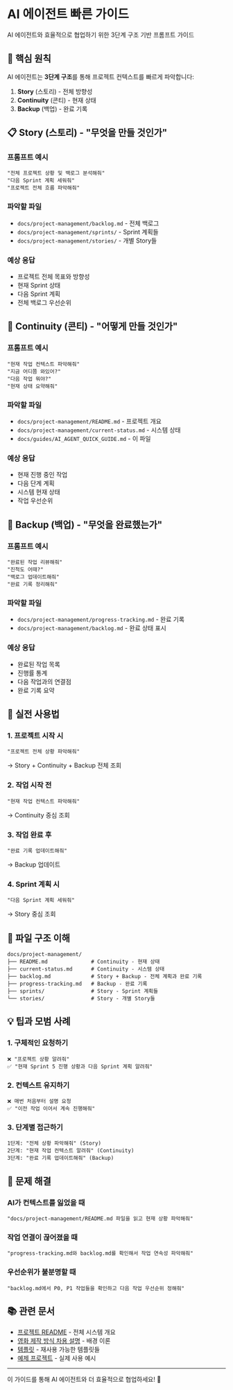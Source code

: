# AI 에이전트 빠른 가이드

AI 에이전트와 효율적으로 협업하기 위한 3단계 구조 기반 프롬프트 가이드

## 🎯 핵심 원칙

AI 에이전트는 **3단계 구조**를 통해 프로젝트 컨텍스트를 빠르게 파악합니다:

1. **Story** (스토리) - 전체 방향성
2. **Continuity** (콘티) - 현재 상태
3. **Backup** (백업) - 완료 기록

## 📋 Story (스토리) - "무엇을 만들 것인가"

### 프롬프트 예시

```
"전체 프로젝트 상황 및 백로그 분석해줘"
"다음 Sprint 계획 세워줘"
"프로젝트 전체 흐름 파악해줘"
```

### 파악할 파일

- `docs/project-management/backlog.md` - 전체 백로그
- `docs/project-management/sprints/` - Sprint 계획들
- `docs/project-management/stories/` - 개별 Story들

### 예상 응답

- 프로젝트 전체 목표와 방향성
- 현재 Sprint 상태
- 다음 Sprint 계획
- 전체 백로그 우선순위

## 🔄 Continuity (콘티) - "어떻게 만들 것인가"

### 프롬프트 예시

```
"현재 작업 컨텍스트 파악해줘"
"지금 어디쯤 와있어?"
"다음 작업 뭐야?"
"현재 상태 요약해줘"
```

### 파악할 파일

- `docs/project-management/README.md` - 프로젝트 개요
- `docs/project-management/current-status.md` - 시스템 상태
- `docs/guides/AI_AGENT_QUICK_GUIDE.md` - 이 파일

### 예상 응답

- 현재 진행 중인 작업
- 다음 단계 계획
- 시스템 현재 상태
- 작업 우선순위

## 💾 Backup (백업) - "무엇을 완료했는가"

### 프롬프트 예시

```
"완료된 작업 리뷰해줘"
"진척도 어때?"
"백로그 업데이트해줘"
"완료 기록 정리해줘"
```

### 파악할 파일

- `docs/project-management/progress-tracking.md` - 완료 기록
- `docs/project-management/backlog.md` - 완료 상태 표시

### 예상 응답

- 완료된 작업 목록
- 진행률 통계
- 다음 작업과의 연결점
- 완료 기록 요약

## 🚀 실전 사용법

### 1. 프로젝트 시작 시

```
"프로젝트 전체 상황 파악해줘"
```

→ Story + Continuity + Backup 전체 조회

### 2. 작업 시작 전

```
"현재 작업 컨텍스트 파악해줘"
```

→ Continuity 중심 조회

### 3. 작업 완료 후

```
"완료 기록 업데이트해줘"
```

→ Backup 업데이트

### 4. Sprint 계획 시

```
"다음 Sprint 계획 세워줘"
```

→ Story 중심 조회

## 📁 파일 구조 이해

```
docs/project-management/
├── README.md              # Continuity - 현재 상태
├── current-status.md      # Continuity - 시스템 상태
├── backlog.md             # Story + Backup - 전체 계획과 완료 기록
├── progress-tracking.md   # Backup - 완료 기록
├── sprints/               # Story - Sprint 계획들
└── stories/               # Story - 개별 Story들
```

## 💡 팁과 모범 사례

### 1. 구체적인 요청하기

```
❌ "프로젝트 상황 알려줘"
✅ "현재 Sprint 5 진행 상황과 다음 Sprint 계획 알려줘"
```

### 2. 컨텍스트 유지하기

```
❌ 매번 처음부터 설명 요청
✅ "이전 작업 이어서 계속 진행해줘"
```

### 3. 단계별 접근하기

```
1단계: "전체 상황 파악해줘" (Story)
2단계: "현재 작업 컨텍스트 알려줘" (Continuity)
3단계: "완료 기록 업데이트해줘" (Backup)
```

## 🔧 문제 해결

### AI가 컨텍스트를 잃었을 때

```
"docs/project-management/README.md 파일을 읽고 현재 상황 파악해줘"
```

### 작업 연결이 끊어졌을 때

```
"progress-tracking.md와 backlog.md를 확인해서 작업 연속성 파악해줘"
```

### 우선순위가 불분명할 때

```
"backlog.md에서 P0, P1 작업들을 확인하고 다음 작업 우선순위 정해줘"
```

## 📚 관련 문서

- [프로젝트 README](../README.md) - 전체 시스템 개요
- [영화 제작 방식 차용 설명](INSPIRATION.md) - 배경 이론
- [템플릿](../../templates/) - 재사용 가능한 템플릿들
- [예제 프로젝트](../../examples/) - 실제 사용 예시

---

이 가이드를 통해 AI 에이전트와 더 효율적으로 협업하세요! 🚀
